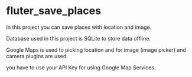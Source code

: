 # fluter_save_places

In this project you can save places with location and image.

Database used in this project is SQLite to store data offline.

Google Maps is used to picking location and for image (image picker) and camera plugins are used.

you have to use your API Key for using Google Map Services.
